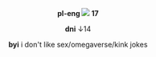 <div align="center">
  
**pl-eng <img src="https://pixels.crd.co/assets/images/gallery24/41a7b790.gif?v=7212058b"> 17**
<div align="center">
  
**dni** ↓14
<div align="center">

**byi** i don't like sex/omegaverse/kink jokes
</p>
